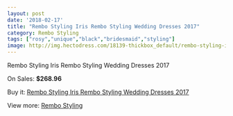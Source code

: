 ```yaml
---
layout: post
date: '2018-02-17'
title: "Rembo Styling Iris Rembo Styling Wedding Dresses 2017"
category: Rembo Styling
tags: ["rosy","unique","black","bridesmaid","styling"]
image: http://img.hectodress.com/18139-thickbox_default/rembo-styling-iris-rembo-styling-wedding-dresses-2013.jpg
---
```

Rembo Styling Iris Rembo Styling Wedding Dresses 2017

On Sales: **$268.96**
<a href="https://www.hectodress.com/rembo-styling/8566-rembo-styling-iris-rembo-styling-wedding-dresses-2013.html"><amp-img layout="responsive" width="600" height="600" src="//img.hectodress.com/18139-thickbox_default/rembo-styling-iris-rembo-styling-wedding-dresses-2013.jpg" alt="Rembo Styling Iris Rembo Styling Wedding Dresses 2017 0" /></a>

Buy it: [Rembo Styling Iris Rembo Styling Wedding Dresses 2017](https://www.hectodress.com/rembo-styling/8566-rembo-styling-iris-rembo-styling-wedding-dresses-2013.html "Rembo Styling Iris Rembo Styling Wedding Dresses 2017")

View more: [Rembo Styling](https://www.hectodress.com/144-rembo-styling "Rembo Styling")